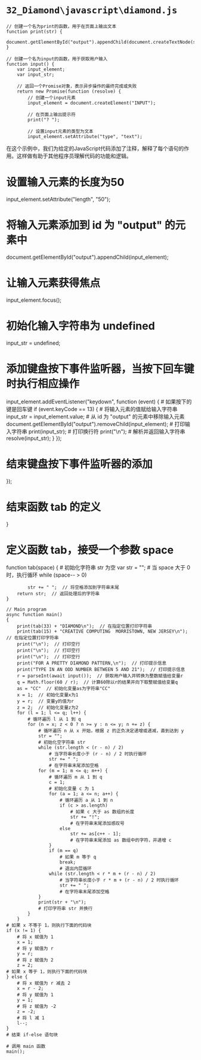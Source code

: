 # `32_Diamond\javascript\diamond.js`

```
// 创建一个名为print的函数，用于在页面上输出文本
function print(str) {
    document.getElementById("output").appendChild(document.createTextNode(str));
}

// 创建一个名为input的函数，用于获取用户输入
function input() {
    var input_element;
    var input_str;

    // 返回一个Promise对象，表示异步操作的最终完成或失败
    return new Promise(function (resolve) {
        // 创建一个input元素
        input_element = document.createElement("INPUT");

        // 在页面上输出提示符
        print("? ");

        // 设置input元素的类型为文本
        input_element.setAttribute("type", "text");
```
在这个示例中，我们为给定的JavaScript代码添加了注释，解释了每个语句的作用。这样做有助于其他程序员理解代码的功能和逻辑。
# 设置输入元素的长度为50
input_element.setAttribute("length", "50");
# 将输入元素添加到 id 为 "output" 的元素中
document.getElementById("output").appendChild(input_element);
# 让输入元素获得焦点
input_element.focus();
# 初始化输入字符串为 undefined
input_str = undefined;
# 添加键盘按下事件监听器，当按下回车键时执行相应操作
input_element.addEventListener("keydown", function (event) {
    # 如果按下的键是回车键
    if (event.keyCode == 13) {
        # 将输入元素的值赋给输入字符串
        input_str = input_element.value;
        # 从 id 为 "output" 的元素中移除输入元素
        document.getElementById("output").removeChild(input_element);
        # 打印输入字符串
        print(input_str);
        # 打印换行符
        print("\n");
        # 解析并返回输入字符串
        resolve(input_str);
    }
});
# 结束键盘按下事件监听器的添加
});
# 结束函数 tab 的定义
}

# 定义函数 tab，接受一个参数 space
function tab(space)
{
    # 初始化字符串 str 为空
    var str = "";
    # 当 space 大于 0 时，执行循环
    while (space-- > 0)
```
        str += " ";  // 将空格添加到字符串末尾
    return str;  // 返回处理后的字符串
}

// Main program
async function main()
{
    print(tab(33) + "DIAMOND\n");  // 在指定位置打印字符串
    print(tab(15) + "CREATIVE COMPUTING  MORRISTOWN, NEW JERSEY\n");  // 在指定位置打印字符串
    print("\n");  // 打印空行
    print("\n");  // 打印空行
    print("\n");  // 打印空行
    print("FOR A PRETTY DIAMOND PATTERN,\n");  // 打印提示信息
    print("TYPE IN AN ODD NUMBER BETWEEN 5 AND 21");  // 打印提示信息
    r = parseInt(await input());  // 获取用户输入并转换为整数赋值给变量r
    q = Math.floor(60 / r);  // 计算60除以r的结果并向下取整赋值给变量q
    as = "CC"  // 初始化变量as为字符串"CC"
    x = 1;  // 初始化变量x为1
    y = r;  // 变量y的值为r
    z = 2;  // 初始化变量z为2
    for (l = 1; l <= q; l++) {
        # 循环遍历 l 从 1 到 q
        for (n = x; z < 0 ? n >= y : n <= y; n += z) {
            # 循环遍历 n 从 x 开始，根据 z 的正负决定递增或递减，直到达到 y
            str = "";
            # 初始化空字符串 str
            while (str.length < (r - n) / 2)
                # 当字符串长度小于 (r - n) / 2 时执行循环
                str += " ";
                # 在字符串末尾添加空格
            for (m = 1; m <= q; m++) {
                # 循环遍历 m 从 1 到 q
                c = 1;
                # 初始化变量 c 为 1
                for (a = 1; a <= n; a++) {
                    # 循环遍历 a 从 1 到 n
                    if (c > as.length)
                        # 如果 c 大于 as 数组的长度
                        str += "!";
                        # 在字符串末尾添加感叹号
                    else
                        str += as[c++ - 1];
                        # 在字符串末尾添加 as 数组中的字符，并递增 c
                }
                if (m == q)
                    # 如果 m 等于 q
                    break;
                    # 退出内层循环
                while (str.length < r * m + (r - n) / 2)
                    # 当字符串长度小于 r * m + (r - n) / 2 时执行循环
                    str += " ";
                    # 在字符串末尾添加空格
            }
            print(str + "\n");
            # 打印字符串 str 并换行
        }
    }
# 如果 x 不等于 1，则执行下面的代码块
if (x != 1) {
    # 将 x 赋值为 1
    x = 1;
    # 将 y 赋值为 r
    y = r;
    # 将 z 赋值为 2
    z = 2;
# 如果 x 等于 1，则执行下面的代码块
} else {
    # 将 x 赋值为 r 减去 2
    x = r - 2;
    # 将 y 赋值为 1
    y = 1;
    # 将 z 赋值为 -2
    z = -2;
    # 将 l 减 1
    l--;
}
# 结束 if-else 语句块

# 调用 main 函数
main();
```